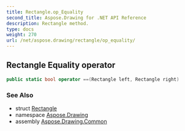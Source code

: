 ```yaml
---
title: Rectangle.op_Equality
second_title: Aspose.Drawing for .NET API Reference
description: Rectangle method. 
type: docs
weight: 270
url: /net/aspose.drawing/rectangle/op_equality/
---
```

## Rectangle Equality operator

```csharp
public static bool operator ==(Rectangle left, Rectangle right)
```

### See Also

* struct [Rectangle](../)
* namespace [Aspose.Drawing](../../rectangle/)
* assembly [Aspose.Drawing.Common](../../../)


